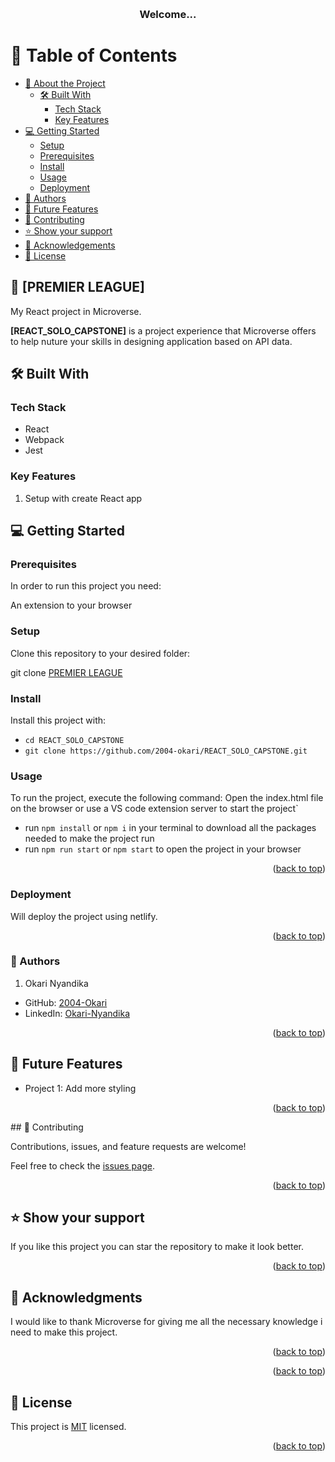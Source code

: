 <a name="readme-top"></a>

<div align="center">
  
  <br/>

  <h3><b>Welcome...</b></h3>

</div>

# 📗 Table of Contents

- [📖 About the Project](#about-project)
  - [🛠 Built With](#built-with)
    - [Tech Stack](#tech-stack)
    - [Key Features](#key-features)
- [💻 Getting Started](#getting-started)
  - [Setup](#setup)
  - [Prerequisites](#prerequisites)
  - [Install](#install)
  - [Usage](#usage)
  - [Deployment](#deployment)
- [👥 Authors](#authors)
- [🔭 Future Features](#future-features)
- [🤝 Contributing](#contributing)
- [⭐️ Show your support](#support)
- [🙏 Acknowledgements](#acknowledgements)
- [📝 License](#license)

## 📖 [PREMIER LEAGUE] <a name="about-project"></a>

My React project in Microverse.

**[REACT_SOLO_CAPSTONE]** is a project experience that Microverse offers to help nuture your skills in designing application based on API data.  

## 🛠 Built With <a name="built-with"></a>

### Tech Stack <a name="tech-stack"></a>

- React
- Webpack
- Jest


### Key Features <a name="key-features"></a>

 1. Setup with create React app


## 💻 Getting Started <a name="getting-started"></a>

### Prerequisites

In order to run this project you need:

An extension to your browser
### Setup

Clone this repository to your desired folder:

git clone [PREMIER LEAGUE](https://github.com/2004-okari/REACT_SOLO_CAPSTONE)
### Install

Install this project with:

- `cd REACT_SOLO_CAPSTONE`
- `git clone https://github.com/2004-okari/REACT_SOLO_CAPSTONE.git`
  
### Usage

To run the project, execute the following command:
Open the index.html file on the browser or use a VS code extension server to start the project`

- run `npm install` or `npm i` in your terminal to download all the packages needed to make the project run
- run `npm run start` or `npm start` to open the project in your browser


<p align="right">(<a href="#readme-top">back to top</a>)</p>

### Deployment

Will deploy the project using netlify.

<p align="right">(<a href="#readme-top">back to top</a>)</p>

### 👤 Authors <a name="authors"></a>

1. Okari Nyandika
- GitHub: [2004-Okari](https://github.com/2004-okari)
- LinkedIn: [Okari-Nyandika](https://www.linkedin.com/in/rooney-okari-86a5ba250/)

<p align="right">(<a href="#readme-top">back to top</a>)</p>

## 🔭 Future Features <a name="future-features"></a>

- Project 1: Add more styling


<p align="right">(<a href="#readme-top">back to top</a>)</p>
## 🤝 Contributing <a name="contributing"></a>

Contributions, issues, and feature requests are welcome!

Feel free to check the [issues page](https://github.com/2004-okari/REACT_SOLO_CAPSTONE/issues).

<p align="right">(<a href="#readme-top">back to top</a>)</p> 

## ⭐️ Show your support <a name="support"></a>

If you like this project you can star the repository to make it look better.

<p align="right">(<a href="#readme-top">back to top</a>)</p>

## 🙏 Acknowledgments <a name="acknowledgements"></a>

I would like to thank Microverse for giving me all the necessary knowledge i need to make this project.

<p align="right">(<a href="#readme-top">back to top</a>)</p>

<p align="right">(<a href="#readme-top">back to top</a>)</p>

## 📝 License <a name="license"></a>

This project is [MIT](./MIT.md) licensed.


<p align="right">(<a href="#readme-top">back to top</a>)</p>
